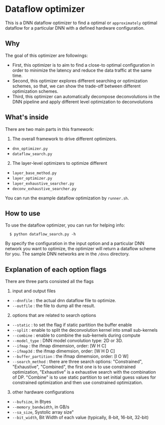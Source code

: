 # Dataflow optimizer

This is a DNN dataflow optimizer to find a optimal or `approximately` optimal
dataflow for a particular DNN with a defined hardware configuration.

## Why

The goal of this optimizer are followings:

* First, this optimizer is to aim to find a close-to optimal configuration in
  order to minimize the latency and reduce the data traffic at the same time.
* Second, this optimizer explores different searching or optimization schemes,
  so that, we can show the trade-off between different optimization schemes.
* Third, this optimizer can automatically decompose deconvolutions in the
  DNN pipeline and apply different level optimization to deconvolutions

## What's inside

There are two main parts in this framework:
1. The overall framework to drive different optimizers.

* `dnn_optimizer.py`
* `dataflow_search.py`

2. The layer-level optimizers to optimize different

* `layer_base_method.py`
* `layer_optimizer.py`
* `layer_exhaustive_searcher.py`
* `deconv_exhaustive_searcher.py`

You can run the example dataflow optimization by `runner.sh`.

## How to use

To use the dataflow optimizer, you can run for helping info:

```
  $ python dataflow_search.py -h
```

By specify the configuration in the input option and a particular DNN network
you want to optimize, the optimizer will return a dataflow scheme for you. The
sample DNN networks are in the `/dnns` directory.


## Explanation of each option flags

There are three parts consisted all the flags

1. input and output files
  * `--dnnfile` : the actual dnn dataflow file to optimize.
  * `--outfile` : the file to dump all the result.

2. options that are related to search options
  * `--static` :  to set the flag if static partition the buffer enable
  * `--split` : enable to split the deconvolution kernel into small sub-kernels
  * `--combine` : enable to combine the sub-kernels during compute
  * `--model_type` : DNN model convolution type: 2D or 3D.
  * `--ifmap` : the ifmap dimemsion, order: [W H C]
  * `--ifmap3d` : the ifmap dimemsion, order: [W H D C]
  * `--buffer_partition` : the ifmap dimemsion, order: [I O W]
  * `--search_method` : there are three search options: "Constrained",
     "Exhaustive", "Combined", the first one is to use constrained optimization,
     "Exhaustive" is a exhaustive search with the combination of DP.
     "Combine" is to use static partition to set initial guess values for 
     constrained optimization and then use constrained optimization.

3. other hardware configurations
  * `--bufsize`, in Btyes
  * `--memory_bandwidth`, in GB/s
  * `--sa_size`, Systolic array size"
  * `--bit_width`, Bit Width of each value (typically, 8-bit, 16-bit, 32-bit)
